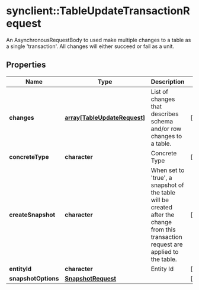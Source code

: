 # synclient::TableUpdateTransactionRequest

An AsynchronousRequestBody to used make multiple changes to a table as a single 'transaction'. All changes will either succeed or fail as a unit. 
## Properties
Name | Type | Description | Notes
------------ | ------------- | ------------- | -------------
**changes** | [**array[TableUpdateRequest]**](TableUpdateRequest.md) | List of changes that describes schema and/or row changes to a table. | [optional] 
**concreteType** | **character** | Concrete Type | [optional] 
**createSnapshot** | **character** | When set to &#39;true&#39;, a snapshot of the table will be created after the change from this transaction request are applied to the table.  | [optional] 
**entityId** | **character** | Entity Id | [optional] 
**snapshotOptions** | [**SnapshotRequest**](SnapshotRequest.md) |  | [optional] 


